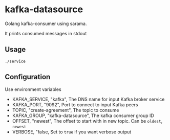# kafka-datasource

Golang kafka-consumer using sarama.

It prints consumed messages in stdout

## Usage

```
./service
```

## Configuration

Use environment variables

- KAFKA_SERVICE, "kafka", The DNS name for input Kafka broker service
- KAFKA_PORT, "9092", Port to connect to input Kafka peers
- TOPIC, "create-agreement", The topic to consume
- KAFKA_GROUP, "kafka-datasource", The kafka consumer group ID
- OFFSET, "newest", The offset to start with in new topic. Can be `oldest`, `newest`
- VERBOSE, "false, Set to `true` if you want verbose output
